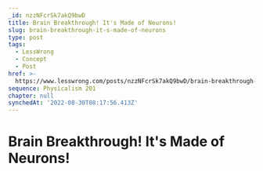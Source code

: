 ```yaml
---
_id: nzzNFcrSk7akQ9bwD
title: Brain Breakthrough! It's Made of Neurons!
slug: brain-breakthrough-it-s-made-of-neurons
type: post
tags:
  - LessWrong
  - Concept
  - Post
href: >-
  https://www.lesswrong.com/posts/nzzNFcrSk7akQ9bwD/brain-breakthrough-it-s-made-of-neurons
sequence: Physicalism 201
chapter: null
synchedAt: '2022-08-30T08:17:56.413Z'
---
```


# Brain Breakthrough! It's Made of Neurons!
